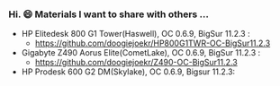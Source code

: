 ### Hi. 😄 Materials I want to share with others ...
- HP Elitedesk 800 G1 Tower(Haswell), OC 0.6.9, BigSur 11.2.3 : 
  - https://github.com/doogiejoekr/HP800G1TWR-OC-BigSur11.2.3
- Gigabyte Z490 Aorus Elite(CometLake), OC 0.6.9, BigSur 11.2.3 : 
  - https://github.com/doogiejoekr/Z490-OC-BigSur11.2.3
- HP Prodesk 600 G2 DM(Skylake), OC 0.6.9, Bigsur 11.2.3:

<!--
**doogiejoekr/DoogieJoeKR** is a ✨ _special_ ✨ repository because its `README.md` (this file) appears on your GitHub profile.

Here are some ideas to get you started:

- 🔭 I’m currently working on ...
- 🌱 I’m currently learning ...
- 👯 I’m looking to collaborate on ...
- 🤔 I’m looking for help with ...
- 💬 Ask me about ...
- 📫 How to reach me: ...
- 😄 Pronouns: ...
- ⚡ Fun fact: ...
-->
